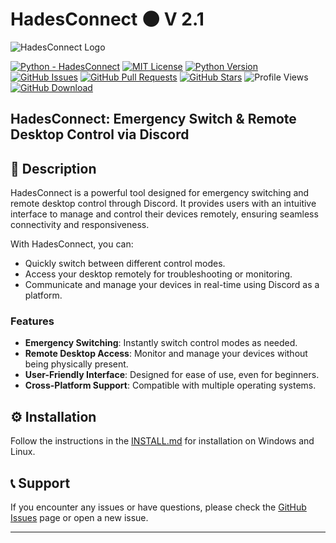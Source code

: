 # HadesConnect 🌑 V 2.1

![HadesConnect Logo](https://github.com/haydenbanz/haydenbanz.github.io/blob/main/images/%20gitimage/hades23vfsd.png?raw=true)

[![Python - HadesConnect](https://img.shields.io/static/v1?label=Python&message=HadesConnect&color=%242A3E87&labelColor=%236A7DA8&style=for-the-badge&&logo=python)](https://github.com/haydenbanz/HadesConnect/tree/main)
[![MIT License](https://img.shields.io/static/v1?label=License&message=MIT&color=%233DA639&labelColor=%23e3e3e3&style=for-the-badge)](https://github.com/haydenbanz/HadesConnect/blob/main/LICENSE)
[![Python Version](https://img.shields.io/static/v1?label=Python&message=3.6%2B&color=%230078D6&labelColor=%23e3e3e3&style=for-the-badge&logo=python)](https://www.python.org/downloads/)
[![GitHub Issues](https://img.shields.io/github/issues/haydenbanz/HadesConnect?style=for-the-badge)](https://github.com/haydenbanz/HadesConnect/issues)
[![GitHub Pull Requests](https://img.shields.io/github/issues-pr/haydenbanz/HadesConnect?style=for-the-badge)](https://github.com/haydenbanz/HadesConnect/pulls)
[![GitHub Stars](https://img.shields.io/github/stars/haydenbanz/HadesConnect?style=for-the-badge)](https://github.com/haydenbanz/HadesConnect/stargazers)
![Profile Views](https://komarev.com/ghpvc/?username=haydenbanz&color=%232A3E87&labelColor=%236A7DA8&style=for-the-badge)
[![GitHub Download](https://img.shields.io/static/v1?label=Download&message=HadesConnect&color=%242A3E87&labelColor=%236A7DA8&style=for-the-badge)](https://github.com/haydenbanz/HadesConnect/releases)

## HadesConnect: Emergency Switch & Remote Desktop Control via Discord

## 📖 Description

HadesConnect is a powerful tool designed for emergency switching and remote desktop control through Discord. It provides users with an intuitive interface to manage and control their devices remotely, ensuring seamless connectivity and responsiveness.

With HadesConnect, you can:
- Quickly switch between different control modes.
- Access your desktop remotely for troubleshooting or monitoring.
- Communicate and manage your devices in real-time using Discord as a platform.

### Features
- **Emergency Switching**: Instantly switch control modes as needed.
- **Remote Desktop Access**: Monitor and manage your devices without being physically present.
- **User-Friendly Interface**: Designed for ease of use, even for beginners.
- **Cross-Platform Support**: Compatible with multiple operating systems.

## ⚙️ Installation

Follow the instructions in the [INSTALL.md](INSTALL.md) for installation on Windows and Linux.

## 📞 Support

If you encounter any issues or have questions, please check the [GitHub Issues](https://github.com/haydenbanz/HadesConnect/issues) page or open a new issue.

---

